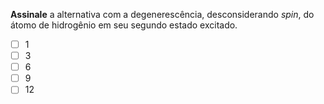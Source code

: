 **Assinale** a alternativa com a degenerescência, desconsiderando *spin*, do átomo de hidrogênio em seu segundo estado excitado.

- [ ] $1$
- [ ] $3$
- [ ] $6$
- [ ] $9$
- [ ] $12$
